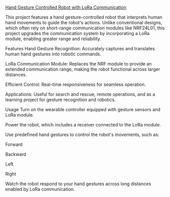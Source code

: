<u> Hand Gesture Controlled Robot with LoRa Communication </u>

This project features a hand gesture-controlled robot that interprets human hand movements to guide the robot's actions. Unlike conventional designs, which often rely on short-range communication modules like NRF24L01, this project upgrades the communication system by incorporating a LoRa module, enabling greater range and reliability.

Features
Hand Gesture Recognition: Accurately captures and translates human hand gestures into robotic commands.

LoRa Communication Module: Replaces the NRF module to provide an extended communication range, making the robot functional across larger distances.

Efficient Control: Real-time responsiveness for seamless operation.

Applications: Useful for search and rescue, remote operations, and as a learning project for gesture recognition and robotics.

Usage
Turn on the wearable controller equipped with gesture sensors and LoRa module.

Power the robot, which includes a receiver connected to the LoRa module.

Use predefined hand gestures to control the robot's movements, such as:

Forward

Backward

Left

Right

Watch the robot respond to your hand gestures across long distances enabled by LoRa communication.
